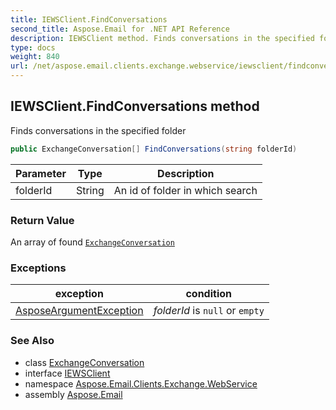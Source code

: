 ```yaml
---
title: IEWSClient.FindConversations
second_title: Aspose.Email for .NET API Reference
description: IEWSClient method. Finds conversations in the specified folder
type: docs
weight: 840
url: /net/aspose.email.clients.exchange.webservice/iewsclient/findconversations/
---
```

## IEWSClient.FindConversations method

Finds conversations in the specified folder

```csharp
public ExchangeConversation[] FindConversations(string folderId)
```

| Parameter | Type | Description |
| --- | --- | --- |
| folderId | String | An id of folder in which search |

### Return Value

An array of found [`ExchangeConversation`](../../exchangeconversation/)

### Exceptions

| exception | condition |
| --- | --- |
| [AsposeArgumentException](../../../aspose.email/asposeargumentexception/) | *folderId* is `null` or `empty` |

### See Also

* class [ExchangeConversation](../../exchangeconversation/)
* interface [IEWSClient](../)
* namespace [Aspose.Email.Clients.Exchange.WebService](../../iewsclient/)
* assembly [Aspose.Email](../../../)


